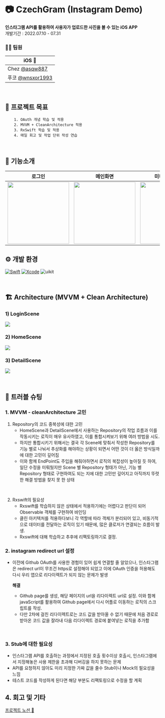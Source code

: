# 📷 CzechGram (Instagram Demo)

**인스타그램 API를 활용하여 사용자가 업로드한 사진을 볼 수 있는 iOS APP**
<br>
개발기간 : 2022.07.10 - 07.31 

### 🧑‍💻 팀원

|   <center>iOS </center> |
| ---------- |
| Chez [@asqw887](https://github.com/asqw887)  |
| 푸코 [@wnsxor1993](https://github.com/wnsxor1993) | 

<br>


## 🎯 프로젝트 목표

```
    1. OAuth 개념 학습 및 적용 
    2. MVVM + CleanArchitecture 적용
    3. RxSwift 학습 및 적용
    4. 매일 회고 및 작업 단위 작성 연습
```
<br>

## 📝 기능소개 
|   로그인    |   메인화면   |   미디어 상세화면   |
| :----------: | :--------: | :----------: |
|  <img src="https://user-images.githubusercontent.com/59790540/180960369-faa3a331-6ec3-4ed0-a019-19d62f92a992.gif" width="200"> | <img src="https://i.imgur.com/kKZdIlv.gif" width="200"> |<img src="https://i.imgur.com/bOzkgSp.gif" width="200"> |




## ⚙️ 개발 환경


[![Swift](https://img.shields.io/badge/swift-v5.5-orange?logo=swift)](https://developer.apple.com/kr/swift/)
[![Xcode](https://img.shields.io/badge/xcode-v13.2-blue?logo=xcode)](https://developer.apple.com/kr/xcode/)
<img src="https://img.shields.io/badge/UIkit-000000?style=flat&logo=UIkit" alt="uikit" maxWidth="100%">

<br>

## 🏗 Architecture (MVVM + Clean Architecture)
### 1) LoginScene
![](https://i.imgur.com/0YpP9K7.jpg)

### 2) HomeScene
![](https://i.imgur.com/OK9KJEH.jpg)


### 3) DetailScene
![](https://i.imgur.com/Ydp4MZB.jpg)

<br>

## 🌟 트러블 슈팅 
### 1. MVVM - cleanArchitecture 고민
1) Repository의 코드 중복성에 대한 고민
    - HomeScene과 DetailScene에서 사용하는 Repository의 작업 흐름과 이를 작동시키는 로직이 매우 유사하였고, 이를 통합시켜보기 위해 여러 방법을 시도.
    - 하지만 통합시키기 위해서는 결국 각 Scene에 맞춰서 작성한 Repository를 기능 별로 나눠서 추상화를 해야하는 상황이 되면서 어떤 것이 더 옳은 방식일까에 대한 고민이 깊어짐
    - 이와 함께 EndPoint도 주입을 해줘야하면서 로직의 복잡성이 높아질 듯 하여, 일단 수정을 미뤄뒀지만 Scene 별 Repository 형태가 아닌, 기능 별 Repository 형태로 구현하여도 되는 지에 대한 고민만 깊어지고 아직까지 뚜렷한 해결 방법을 찾지 못 한 상태  
    
<br>

2) Rxswift의 필요성 
     - Rxswift를 학습하지 않은 상태에서 적용하기에는 어렵다고 판단이 되어 Observable 객체를 구현하여 바인딩
     - 클린 아키텍처를 적용하다보니 각 역할에 따라 객체가 분리되어 있고, 비동기적으로 데이터를 전달하는 로직이 있기 때문에, 많은 클로저가 연결되는 흐름이 발생.
     - Rxswift에 대해 학습하고 추후에 리팩토링하기로 결정.

### 2. instagram redirect url 설정
- 이전에 Github OAuth를 사용한 경험이 있어 쉽게 연결할 줄 알았으나, 인스타그램은 redirect url이 무조건 https로 설정해야 되었고 이에 OAuth 인증을 허용해도 다시 우리 앱으로 리다이렉트가 되지 않는 문제가 발생

    **해결**
    - Github page를 생성, 해당 페이지의 url을 리다이렉트 url로 설정. 이와 함께 javaScript를 활용하여 Github page에서 다시 어플로 이동하는 로직의 스크립트를 작성.
    - 다만 2차에 걸친 리다이렉트로는 코드 값을 받아올 수 없기 때문에 처음 경로로 받아온 코드 값을 잘라내 다음 리다이렉트 경로에 붙여넣는 로직을 추가함

<br>

### 3. Stub에 대한 필요성 
- 인스타그램 API를 호출하는 과정에서 지정된 호출 횟수이상 호출시, 인스타그램에서 지정해놓은 사용 제한을 초과해 디버깅을 하지 못하는 문제
- API를 요청하지 않아도 미리 지정한 가짜 값을 줄수 Stub이나 Mock의 필요성을 느낌 
- 테스트 코드를 작성하게 된다면 해당 부분도 리팩토링으로 수정을 할 계획

## 4. 회고 및 기타

[프로젝트 노션 📒](https://moored-zircon-1e6.notion.site/Czechgram-7c64ecfeb32a439aaa62d29519555dae)



